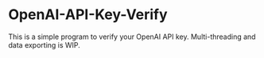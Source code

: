 # OpenAI-API-Key-Verify

This is a simple program to verify your OpenAI API key.
Multi-threading and data exporting is WIP.
